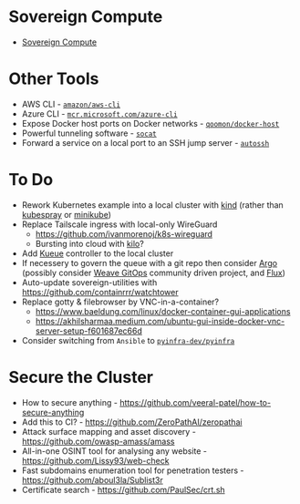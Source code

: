 # Sovereign Compute

* [Sovereign Compute](sovereign-compute)

# Other Tools

* AWS CLI - [`amazon/aws-cli`](https://hub.docker.com/r/amazon/aws-cli)
* Azure CLI - [`mcr.microsoft.com/azure-cli`](https://hub.docker.com/_/microsoft-azure-cli)
* Expose Docker host ports on Docker networks - [`qoomon/docker-host`](https://github.com/qoomon/docker-host)
* Powerful tunneling software - [`socat`](https://www.redhat.com/sysadmin/getting-started-socat)
* Forward a service on a local port to an SSH jump server - [`autossh`](https://www.harding.motd.ca/autossh/)

# To Do

- Rework Kubernetes example into a local cluster with [kind](https://kind.sigs.k8s.io/docs/user/quick-start#installing-from-release-binaries) (rather than [kubespray](https://github.com/kubernetes-sigs/kubespray) or [minikube](https://github.com/kubernetes/minikube))
- Replace Tailscale ingress with local-only WireGuard
  - https://github.com/ivanmorenoj/k8s-wireguard
  - Bursting into cloud with [kilo](https://github.com/squat/kilo)?
- Add [Kueue](https://github.com/kubernetes-sigs/kueue) controller to the local cluster
- If necessery to govern the queue with a git repo then consider [Argo](https://github.com/argoproj) (possibly consider [Weave GitOps](https://github.com/weaveworks/weave-gitops) community driven project, and [Flux](https://github.com/fluxcd/flux2))
- Auto-update sovereign-utilities with https://github.com/containrrr/watchtower
- Replace gotty & filebrowser by VNC-in-a-container?
  - https://www.baeldung.com/linux/docker-container-gui-applications
  - https://akhilsharmaa.medium.com/ubuntu-gui-inside-docker-vnc-server-setup-f601687ec66d
- Consider switching from `Ansible` to [`pyinfra-dev/pyinfra`](https://github.com/pyinfra-dev/pyinfra)

# Secure the Cluster

- How to secure anything - https://github.com/veeral-patel/how-to-secure-anything
- Add this to CI? - https://github.com/ZeroPathAI/zeropathai
- Attack surface mapping and asset discovery - https://github.com/owasp-amass/amass
- All-in-one OSINT tool for analysing any website - https://github.com/Lissy93/web-check
- Fast subdomains enumeration tool for penetration testers - https://github.com/aboul3la/Sublist3r
- Certificate search - https://github.com/PaulSec/crt.sh
